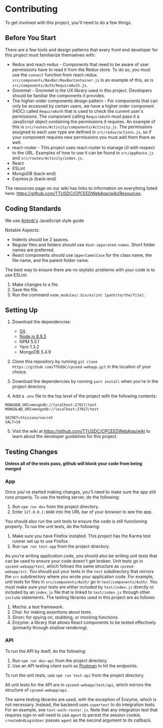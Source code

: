 # Contributing
To get involved with this project, you'll need to do a few things.

## Before You Start

There are a few tools and design patterns that every front end developer for this project must familiarize themselves with:

- Redux and react-redux - Components that need to be aware of user permissions have to read it from the Redux store.
To do so, you must use the `connect` function from react-redux.
`src/components/NavBar/NavBarContainer.js` is an example of this, as is `src/components/Auth/RequireAuth.js`.
- Grommet - Grommet is the UX library used in this project.
Developers should be familiar the components it provides.
- The higher-order components design pattern - For components that can only be accessed by certain users, we have a higher order component (HOC) called `RequireAuth` that is used to check the current user's permissions.
The component calling `RequireAuth` must pass it a JavaScript object containing the permissions it requires.
An example of this is `src/routes/Activity/components/Activity.js`.
The permissions assigned to each user type are defined in `src/redux/actions.js`, so if your component requires new permissions you must add them there as well.
- react-router - This project uses react-router to manage UI with respect to the URL.
Examples of how to use it can be found in `src/appRoute.js` and `src/routes/Activity/index.js`.
- React
- ESLint
- MongoDB (back-end)
- Express.js (back-end)

The resources page on our wiki has links to information on everything listed here: https://github.com/TTUSDC/CPCEEDWebApp/wiki/Resources.

## Coding Standards
We use [Airbnb's](https://github.com/airbnb/javascript) JavaScript style guide

Notable Aspects:

- Indents should be 2 spaces.
- Regular files and folders should use `dash-separated-names`. Short folder names are preferred.
- React components should use `UpperCamelCase` for the class name, the file name, and the parent folder name.

The best way to ensure there are no stylistic problems with your code is to use ESLint:

1. Make changes to a file.
2. Save the file.
3. Run the command `node_modules/.bin/eslint [path/to/the/file]`.

## Setting Up 

1. Download the dependencies:

    - [Git](https://git-scm.com/).
    - [Node.js 8.9.3](https://nodejs.org/)
    - NPM 5.5.1
    - Yarn 1.3.2
    - MongoDB 3.4.9

2. Clone this repository by running `git clone https://github.com/TTUSDC/cpceed-webapp.git` in the location of your choice.
3. Download the dependencies by running `yarn install` when you're in the project directory.
4. Add a `.env` file to the top level of the project with the following contents:

```
MONGODB_URI=mongodb://localhost:27017/test
MONGOLAB_URI=mongodb://localhost:27017/test

SECRET=thisisoursecret
SALT=10
```

5. Visit the wiki at https://github.com/TTUSDC/CPCEEDWebApp/wiki to learn about the developer guidelines for this project.

## Testing Changes 

**Unless all of the tests pass, github will block your code from being merged**

### App

Once you've started making changes, you'll need to make sure the app still runs properly.
To use the testing server, do the following:

1. Run `npm run dev` from the project directory.
2. Enter `127.0.0.1:8080` into the URL bar of your browser to see the app.

You should also run the unit tests to ensure the code is still functioning properly.
To run the unit tests, do the following:

1. Make sure you have Firefox installed. This project has the Karma test runner set up to use Firefox.
2. Run `npm run test-app` from the project directory.

As you're writing application code, you should also be writing unit tests that can be used to ensure your code doesn't get broken.
Unit tests go in `cpceed-webapp/test`, which follows the same structure as `cpceed-webapp/src`.
You should put your tests in the `test` subdirectory that mirrors the `src` subdirectory where you wrote your application code.
For example, unit tests for files in `src/components/Auth/` go in `test/components/Auth/`.
You must make sure your tests are either included by `test/index.js` directly or included by an `index.js` file that is linked to `test/index.js` through other `include` statements.
The testing libraries used in this project are as follows:

1. Mocha: a test framework.
2. Chai: for making assertions about tests.
3. Sinon: for spying on, stubbing, or mocking functions.
4. Enzyme: a library that allows React components to be tested effectively (primarily through shallow rendering).

### API
To run the API by itself, do the following:

1. Run `npm run dev-api` from the project directory.
2. Use an API testing client such as [Postman](https://www.getpostman.com/) to hit the endpoints.

To run the unit tests, use `npm run test-api` from the project directory.

All unit tests for the API are in `cpceed-webapp/test/api`, which mirrors the structure of `cpceed-webapp/api`.

The same testing libraries are used, with the exception of Enzyme, which is not necessary.
Instead, the backend uses `supertest` to do integration tests.
For an example, see `test-auth-router.js`.
Note that any integration test that requires sign-in will need to use `agent` to persist the session cookie.
`createAndLoginUser` passes `agent` as the second argument to its callback.

